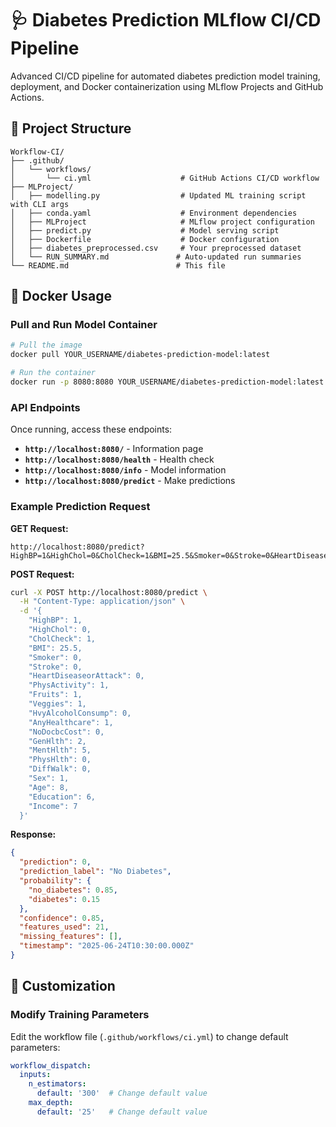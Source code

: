 # 🩺 Diabetes Prediction MLflow CI/CD Pipeline

Advanced CI/CD pipeline for automated diabetes prediction model training, deployment, and Docker containerization using MLflow Projects and GitHub Actions.

## 📁 Project Structure

```
Workflow-CI/
├── .github/
│   └── workflows/
│       └── ci.yml                    # GitHub Actions CI/CD workflow
├── MLProject/
│   ├── modelling.py                  # Updated ML training script with CLI args
│   ├── conda.yaml                    # Environment dependencies
│   ├── MLProject                     # MLflow project configuration
│   ├── predict.py                    # Model serving script
│   ├── Dockerfile                    # Docker configuration
│   ├── diabetes_preprocessed.csv     # Your preprocessed dataset
│   └── RUN_SUMMARY.md               # Auto-updated run summaries
└── README.md                        # This file
```

## 🐳 Docker Usage

### Pull and Run Model Container

```bash
# Pull the image
docker pull YOUR_USERNAME/diabetes-prediction-model:latest

# Run the container
docker run -p 8080:8080 YOUR_USERNAME/diabetes-prediction-model:latest
```

### API Endpoints

Once running, access these endpoints:

- **`http://localhost:8080/`** - Information page
- **`http://localhost:8080/health`** - Health check
- **`http://localhost:8080/info`** - Model information
- **`http://localhost:8080/predict`** - Make predictions

### Example Prediction Request

**GET Request:**
```
http://localhost:8080/predict?HighBP=1&HighChol=0&CholCheck=1&BMI=25.5&Smoker=0&Stroke=0&HeartDiseaseorAttack=0&PhysActivity=1&Fruits=1&Veggies=1&HvyAlcoholConsump=0&AnyHealthcare=1&NoDocbcCost=0&GenHlth=2&MentHlth=5&PhysHlth=0&DiffWalk=0&Sex=1&Age=8&Education=6&Income=7
```

**POST Request:**
```bash
curl -X POST http://localhost:8080/predict \
  -H "Content-Type: application/json" \
  -d '{
    "HighBP": 1,
    "HighChol": 0,
    "CholCheck": 1,
    "BMI": 25.5,
    "Smoker": 0,
    "Stroke": 0,
    "HeartDiseaseorAttack": 0,
    "PhysActivity": 1,
    "Fruits": 1,
    "Veggies": 1,
    "HvyAlcoholConsump": 0,
    "AnyHealthcare": 1,
    "NoDocbcCost": 0,
    "GenHlth": 2,
    "MentHlth": 5,
    "PhysHlth": 0,
    "DiffWalk": 0,
    "Sex": 1,
    "Age": 8,
    "Education": 6,
    "Income": 7
  }'
```

**Response:**
```json
{
  "prediction": 0,
  "prediction_label": "No Diabetes",
  "probability": {
    "no_diabetes": 0.85,
    "diabetes": 0.15
  },
  "confidence": 0.85,
  "features_used": 21,
  "missing_features": [],
  "timestamp": "2025-06-24T10:30:00.000Z"
}
```

## 🔧 Customization

### Modify Training Parameters

Edit the workflow file (`.github/workflows/ci.yml`) to change default parameters:

```yaml
workflow_dispatch:
  inputs:
    n_estimators:
      default: '300'  # Change default value
    max_depth:
      default: '25'   # Change default value
```